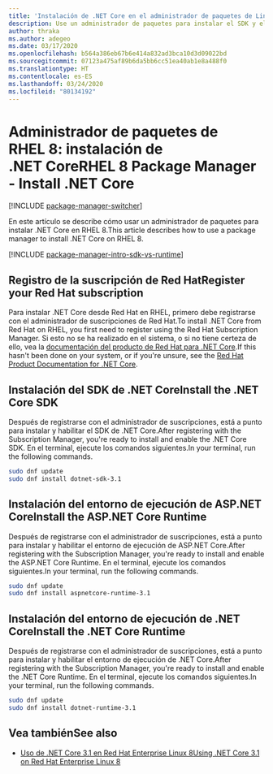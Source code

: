 ```yaml
---
title: 'Instalación de .NET Core en el administrador de paquetes de Linux RHEL 8: .NET Core'
description: Use un administrador de paquetes para instalar el SDK y el entorno de ejecución de .NET Core en RHEL 8.
author: thraka
ms.author: adegeo
ms.date: 03/17/2020
ms.openlocfilehash: b564a386eb67b6e414a832ad3bca10d3d09022bd
ms.sourcegitcommit: 07123a475af89b6da5bb6cc51ea40ab1e8a488f0
ms.translationtype: HT
ms.contentlocale: es-ES
ms.lasthandoff: 03/24/2020
ms.locfileid: "80134192"
---
```

# <a name="rhel-8-package-manager---install-net-core"></a><span data-ttu-id="2abcc-103">Administrador de paquetes de RHEL 8: instalación de .NET Core</span><span class="sxs-lookup"><span data-stu-id="2abcc-103">RHEL 8 Package Manager - Install .NET Core</span></span>

[!INCLUDE [package-manager-switcher](includes/package-manager-switcher.md)]

<span data-ttu-id="2abcc-104">En este artículo se describe cómo usar un administrador de paquetes para instalar .NET Core en RHEL 8.</span><span class="sxs-lookup"><span data-stu-id="2abcc-104">This article describes how to use a package manager to install .NET Core on RHEL 8.</span></span>

[!INCLUDE [package-manager-intro-sdk-vs-runtime](includes/package-manager-intro-sdk-vs-runtime.md)]

## <a name="register-your-red-hat-subscription"></a><span data-ttu-id="2abcc-105">Registro de la suscripción de Red Hat</span><span class="sxs-lookup"><span data-stu-id="2abcc-105">Register your Red Hat subscription</span></span>

<span data-ttu-id="2abcc-106">Para instalar .NET Core desde Red Hat en RHEL, primero debe registrarse con el administrador de suscripciones de Red Hat.</span><span class="sxs-lookup"><span data-stu-id="2abcc-106">To install .NET Core from Red Hat on RHEL, you first need to register using the Red Hat Subscription Manager.</span></span> <span data-ttu-id="2abcc-107">Si esto no se ha realizado en el sistema, o si no tiene certeza de ello, vea la [documentación del producto de Red Hat para .NET Core](https://access.redhat.com/documentation/net_core/).</span><span class="sxs-lookup"><span data-stu-id="2abcc-107">If this hasn't been done on your system, or if you're unsure, see the [Red Hat Product Documentation for .NET Core](https://access.redhat.com/documentation/net_core/).</span></span>

## <a name="install-the-net-core-sdk"></a><span data-ttu-id="2abcc-108">Instalación del SDK de .NET Core</span><span class="sxs-lookup"><span data-stu-id="2abcc-108">Install the .NET Core SDK</span></span>

<span data-ttu-id="2abcc-109">Después de registrarse con el administrador de suscripciones, está a punto para instalar y habilitar el SDK de .NET Core.</span><span class="sxs-lookup"><span data-stu-id="2abcc-109">After registering with the Subscription Manager, you're ready to install and enable the .NET Core SDK.</span></span> <span data-ttu-id="2abcc-110">En el terminal, ejecute los comandos siguientes.</span><span class="sxs-lookup"><span data-stu-id="2abcc-110">In your terminal, run the following commands.</span></span>

```bash
sudo dnf update
sudo dnf install dotnet-sdk-3.1
```

## <a name="install-the-aspnet-core-runtime"></a><span data-ttu-id="2abcc-111">Instalación del entorno de ejecución de ASP.NET Core</span><span class="sxs-lookup"><span data-stu-id="2abcc-111">Install the ASP.NET Core Runtime</span></span>

<span data-ttu-id="2abcc-112">Después de registrarse con el administrador de suscripciones, está a punto para instalar y habilitar el entorno de ejecución de ASP.NET Core.</span><span class="sxs-lookup"><span data-stu-id="2abcc-112">After registering with the Subscription Manager, you're ready to install and enable the ASP.NET Core Runtime.</span></span> <span data-ttu-id="2abcc-113">En el terminal, ejecute los comandos siguientes.</span><span class="sxs-lookup"><span data-stu-id="2abcc-113">In your terminal, run the following commands.</span></span>

```bash
sudo dnf update
sudo dnf install aspnetcore-runtime-3.1
```

## <a name="install-the-net-core-runtime"></a><span data-ttu-id="2abcc-114">Instalación del entorno de ejecución de .NET Core</span><span class="sxs-lookup"><span data-stu-id="2abcc-114">Install the .NET Core Runtime</span></span>

<span data-ttu-id="2abcc-115">Después de registrarse con el administrador de suscripciones, está a punto para instalar y habilitar el entorno de ejecución de .NET Core.</span><span class="sxs-lookup"><span data-stu-id="2abcc-115">After registering with the Subscription Manager, you're ready to install and enable the .NET Core Runtime.</span></span> <span data-ttu-id="2abcc-116">En el terminal, ejecute los comandos siguientes.</span><span class="sxs-lookup"><span data-stu-id="2abcc-116">In your terminal, run the following commands.</span></span>

```bash
sudo dnf update
sudo dnf install dotnet-runtime-3.1
```

## <a name="see-also"></a><span data-ttu-id="2abcc-117">Vea también</span><span class="sxs-lookup"><span data-stu-id="2abcc-117">See also</span></span>

- [<span data-ttu-id="2abcc-118">Uso de .NET Core 3.1 en Red Hat Enterprise Linux 8</span><span class="sxs-lookup"><span data-stu-id="2abcc-118">Using .NET Core 3.1 on Red Hat Enterprise Linux 8</span></span>](https://access.redhat.com/documentation/en-us/red_hat_enterprise_linux/8/html/developing_.net_applications_in_rhel_8/index)
